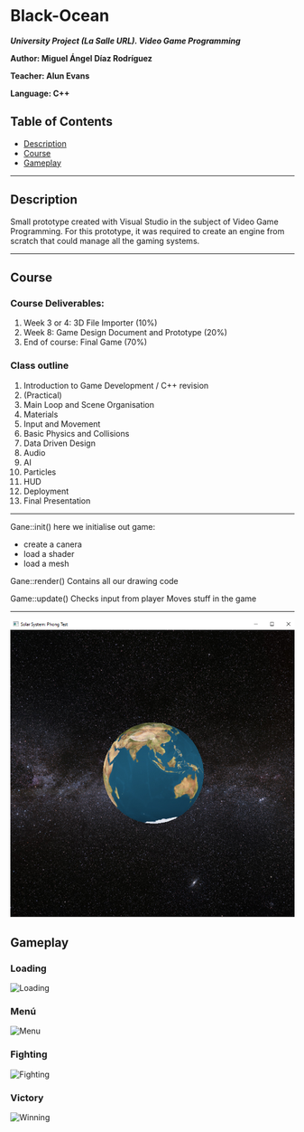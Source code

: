 # Black-Ocean

***University Project (La Salle URL). Video Game Programming***

**Author: Miguel Ángel Díaz Rodríguez**

**Teacher: Alun Evans**

**Language: C++** 

## Table of Contents

- [Description](#Description)
- [Course](#Course)
- [Gameplay](#Gameplay)

---
## Description

Small prototype created with Visual Studio in the subject of Video Game Programming. For this prototype, it was required to create an engine from scratch that could manage all the gaming systems.

---

## Course

### Course Deliverables: 
1) Week 3 or 4: 3D File Importer (10%) 
2) Week 8: Game Design Document and Prototype (20%) 
3) End of course: Final Game (70%)

### Class outline
1. Introduction to Game Development / C++ revision 
2. (Practical) 
3. Main Loop and Scene Organisation 
4. Materials 
5. Input and Movement 
6. Basic Physics and Collisions 
7. Data Driven Design 
8. Audio 
9. AI 
10. Particles 
11. HUD 
12. Deployment 
13. Final Presentation

---

Gane::init()
here we initialise out game: 
* create a canera 
* load a shader
* load a mesh 

Gane::render()
Contains all our drawing code

Game::update()
Checks input from player
Moves stuff in the game

---
![lll](https://raw.githubusercontent.com/MangelDR/solar-sistem-phong/master/images/1.%20Texture%20only.png)
## Gameplay

### Loading 
![Loading](https://raw.githubusercontent.com/MangelDR/Black-Ocean/blob/master/images/Loading.png)

### Menú 
![Menu](https://raw.githubusercontent.com/MangelDR/Black-Ocean/blob/master/images/Menu.png)

### Fighting
![Fighting](https://raw.githubusercontent.com/MangelDR/Black-Ocean/blob/master/images/gameplay.png)

### Victory
![Winning](https://raw.githubusercontent.com/MangelDR/Black-Ocean/blob/master/images/winning.png)



